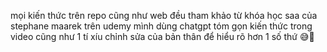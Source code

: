 mọi kiến thức trên repo cũng như web đều tham khảo từ khóa học saa của stephane maarek trên udemy 
mình dùng chatgpt tóm gọn kiến thức trong video cũng như 1 tí xíu chỉnh sửa của bản thân để hiểu rõ hơn 1 số thứ 😅🌿
